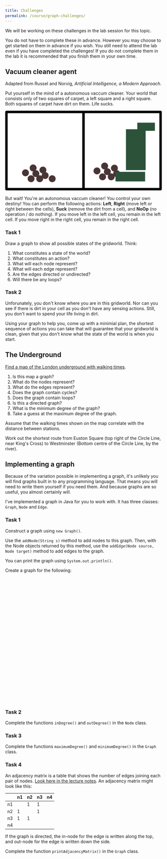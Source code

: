 ```yaml
---
title: Challenges
permalink: /course/graph-challenges/
---
```


We will be working on these challenges in the lab session for this topic.

You do not have to complete these in advance. However you may choose to get started on them in advance if you wish. You still need to attend the lab even if you have completed the challenges! If you do not complete them in the lab it is recommended that you finish them in your own time.

## Vacuum cleaner agent

Adapted from Russel and Norvig, _Artificial Intelligence, a Modern Approach_.

Put yourself in the mind of a autonomous vaccum cleaner. Your world that consists only of two squares of carpet, a left square and a right square. Both squares of carpet have dirt on them. Life sucks.

![Vaccum cleaner world](/assets/vaccum.png)

But wait! You're an autonomous vaccum cleaner! You control your own destiny! You can perform the following actions: **Left**, **Right** (move left or right between the cells), **Suck** (remove the dirt from a cell), and **NoOp** (no operation / do nothing). If you move left in the left cell, you remain in the left cell. If you move right in the right cell, you remain in the right cell.

### Task 1

Draw a graph to show all possible states of the gridworld. Think:

1. What constitutes a state of the world?
2. What constitutes an action?
3. What will each node represent?
4. What will each edge represent?
5. Are the edges directed or undirected?
6. Will there be any loops?

### Task 2

Unforunately, you don't know where you are in this gridworld. Nor can you see if there is dirt in your cell as you don't have any sensing actions. Still, you don't want to spend your life living in dirt. 

Using your graph to help you, come up with a minimial plan, the shortest sequence of actions you can take that will guarantee that your gridworld is clean, given that you don't know what the state of the world is when you start.

## The Underground

[Find a map of the London underground with walking times](https://tfl.gov.uk/cdn/static/cms/documents/walking-tube-map.pdf).

1. Is this map a graph?
2. What do the nodes represent?
3. What do the edges represent?
2. Does the graph contain cycles?
3. Does the graph contain loops?
4. Is this a directed graph?
5. What is the minimum degree of the graph?
6. Take a guess at the maximum degree of the graph.

Assume that the walking times shown on the map correlate with the distance between stations.

Work out the shortest route from Euston Square (top right of the Circle Line, near King's Cross) to Westminster (Bottom centre of the Circle Line, by the river).

## Implementing a graph

Because of the variation possible in implementing a graph, it's unlikely you will find graphs built in to any programming language. That means you will need to write them yourself if you need them. And because graphs are so useful, you almost certainly will.

I've implemented a graph in Java for you to work with. It has three classes: `Graph`, `Node` and `Edge`.

### Task 1

Construct a graph using `new Graph()`.

Use the `addNode(String s)` method to add nodes to this graph. Then, with the Node objects returned by this method, use the `addEdge(Node source, Node target)` method to add edges to the graph.

You can print the graph using `System.out.println()`.

Create a graph for the following:


<script src="https://cdnjs.cloudflare.com/ajax/libs/cytoscape/3.16.2/cytoscape.min.js" integrity="sha512-90CUvhfbtRMgSr2cvzgYyGchUg2CtOHMavYdm03huN42UAjWtKhHBsQ+H7K4KGJ4MeS0P9FiZZwC7lxnIl6isg==" crossorigin="anonymous"></script>

<div id="ex1" style="display: block; width:100%; height:400px"></div>

<script>
var cy = cytoscape({
    container: document.getElementById('ex1'), // container to render in

    elements: [ // list of graph elements to start with
        { data: { id: 'n1' } },
        { data: { id: 'n2' } },
        { data: { id: 'n3' } },
        { data: { id: 'n4' } },
        { data: { id: 'n5' } },
        { data: { id: 'n6' } },
        { data: { id: 'e1', source: 'n1', target: 'n2' } },
        { data: { id: 'e2', source: 'n1', target: 'n4' } },
        { data: { id: 'e3', source: 'n2', target: 'n4' } },
        { data: { id: 'e4', source: 'n3', target: 'n3' } },
        { data: { id: 'e5', source: 'n5', target: 'n5' } },
        { data: { id: 'e6', source: 'n5', target: 'n6' } },
        { data: { id: 'e7', source: 'n2', target: 'n3' } },
    ],

    style: [ // the stylesheet for the graph
        {
        selector: 'node',
        style: {
            'background-color': '#666',
            'label': 'data(id)'
        }
        },

        {
        selector: 'edge',
        style: {
            'width': 3,
            'line-color': '#ccc',
            'target-arrow-color': '#ccc',
            'target-arrow-shape': 'triangle',
            'curve-style': 'bezier'
        }
        }
    ],

    layout: {
        animate: false,
        name: 'circle',
        fit: true, // whether to fit the viewport to the graph
        padding: 0, // the padding on fit
    }
});
cy.userPanningEnabled( false );
cy.minZoom(1);
cy.maxZoom(1);
</script>

### Task 2

Complete the functions `inDegree()` and `outDegree()` in the `Node` class.

### Task 3

Complete the functions `maximumDegree()` and `minimumDegree()` in the `Graph` class.

### Task 4

An adjacency matrix is a table that shows the number of edges joining each pair of nodes. [Look here in the lecture notes](../graphs). An adjacency matrix might look like this:

|    | n1 | n2 | n3 | n4 |
|----|---|----|----|----|
| n1 |   | 1  | 1  |    |
| n2 | 1 |    | 1  |    |
| n3 | 1 | 1  |    |    |
| n4 |   |    |    |    |

If the graph is directed, the in-node for the edge is written along the top, and out-node for the edge is written down the side.

Complete the function `printAdjacencyMatrix()` in the `Graph` class.


